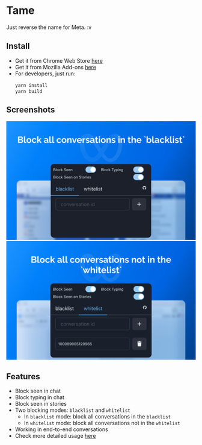 # Tame

Just reverse the name for Meta. :v

## Install

- Get it from Chrome Web Store [here](https://chrome.google.com/webstore/detail/tame/ekkfmgebnjoeklkbnnmkgclphcgemnml)
- Get it from Mozilla Add-ons [here](https://addons.mozilla.org/en-US/firefox/addon/tamev2/)
- For developers, just run:
  ```
  yarn install
  yarn build
  ```

## Screenshots

![](./imgs/screenshot-1.png)
![](./imgs/screenshot-2.png)

## Features

- Block seen in chat
- Block typing in chat
- Block seen in stories
- Two blocking modes: `blacklist` and `whitelist`
  - In `blacklist` mode: block all conversations in the `blacklist`
  - In `whitelist` mode: block all conversations not in the `whitelist`
- Working in end-to-end conversations
- Check more detailed usage [here](https://github.com/Sherly1001/tame/wiki/How-to-Use-Tame)

